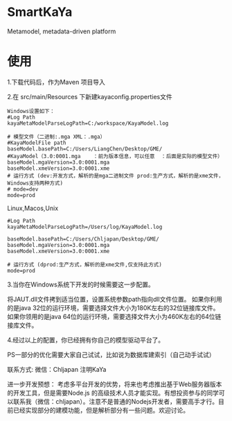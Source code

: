 # SmartKaYa
Metamodel, metadata-driven platform
# 使用
1.下载代码后，作为Maven 项目导入

2.在 src/main/Resources 下新建kayaconfig.properties文件

	Windows设置如下：
	#Log Path
	kayaMetaModelParseLogPath=C:/workspace/KayaModel.log
	
	# 模型文件（二进制:.mga XML：.mga）
	#KayaModelFile path
	baseModel.basePath=C:/Users/LiangChen/Desktop/GME/
	#KayaModel（3.0:0001.mga    ：前为版本信息，可以任意  ：后面是实际的模型文件）
	baseModel.mgaVersion=3.0:0001.mga
	baseModel.xmeVersion=3.0:0001.xme
	# 运行方式 (dev:开发方式，解析的是mga二进制文件 prod:生产方式，解析的是xme文件，Windows支持两种方式)
	# mode=dev
	mode=prod
	

   Linux,Macos,Unix
   
    #Log Path
    kayaMetaModelParseLogPath=/Users/log/KayaModel.log

	baseModel.basePath=C:/Users/Chljapan/Desktop/GME/
	baseModel.mgaVersion=3.0:0001.mga
	baseModel.xmeVersion=3.0:0001.xme
   
    # 运行方式 (dprod:生产方式，解析的是xme文件,仅支持此方式)
    mode=prod

 3.当你在Windows系统下开发的时候需要这一步配置。
 
   将JAUT.dll文件拷到适当位置，设置系统参数path指向dll文件位置。
   如果你利用的是java 32位的运行环境，需要选择文件大小为180K左右的32位链接库文件。
   如果你领用的是java 64位的运行环境，需要选择文件大小为460K左右的64位链接库文件。
   
 4.经过以上的配置，你已经拥有你自己的模型驱动平台了。
 
 PS一部分的优化需要大家自己试试，比如说为数据库建索引（自己动手试试）
 
 联系方式: 
 微信：Chljapan  注明KaYa
 
进一步开发预想：
 考虑多平台开发的优势，将来也考虑推出基于Web服务器版本的开发工具，但是需要Node.js 的高级技术人员才能实现。有想投资参与的同学可以联系我（微信：chljapan）。注意不是普通的Nodejs开发者，需要高手才行。目前已经实现部分的建模功能，但是解析部分有一些问题。欢迎讨论。
